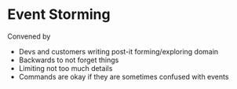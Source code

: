 # Event Storming 
Convened by 

* Devs and customers writing post-it forming/exploring domain 
* Backwards to not forget things
* Limiting not too much details 
* Commands are okay if they are sometimes confused with events

